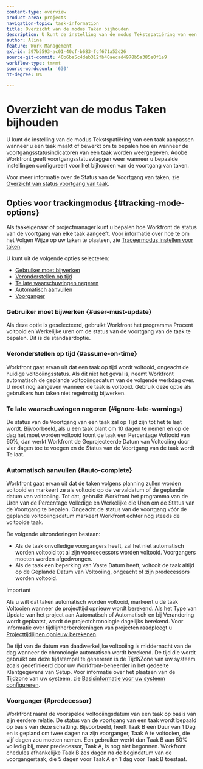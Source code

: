 ```yaml
---
content-type: overview
product-area: projects
navigation-topic: task-information
title: Overzicht van de modus Taken bijhouden
description: U kunt de instelling van de modus Tekstspatiëring van een taak aanpassen wanneer u een taak maakt of bewerkt om te bepalen hoe en wanneer de voortgangsstatusindicatoren van een taak worden weergegeven. Adobe Workfront geeft voortgangsstatusvlaggen weer wanneer u bepaalde instellingen configureert voor het bijhouden van de voortgang van taken.
author: Alina
feature: Work Management
exl-id: 397b5593-ac01-40cf-b683-fcf671a53d26
source-git-commit: 40b6ba5c4deb312fb40aecad4978b5a385e0f1e9
workflow-type: tm+mt
source-wordcount: '630'
ht-degree: 0%

---
```


# Overzicht van de modus Taken bijhouden

U kunt de instelling van de modus Tekstspatiëring van een taak aanpassen wanneer u een taak maakt of bewerkt om te bepalen hoe en wanneer de voortgangsstatusindicatoren van een taak worden weergegeven. Adobe Workfront geeft voortgangsstatusvlaggen weer wanneer u bepaalde instellingen configureert voor het bijhouden van de voortgang van taken.

Voor meer informatie over de Status van de Voortgang van taken, zie [Overzicht van status voortgang van taak](../../../manage-work/tasks/task-information/task-progress-status.md).

<!--
<div data-mc-conditions="QuicksilverOrClassic.Draft mode">
<h2>Set Tracking Mode for tasks</h2>
<p>(NOTE: drafted, because we created a new article and linked it below. Left this article as a "Overview" article only.) </p>
<p>To set the tracking mode:</p>
<ol>
<li value="1">Go to the task you want to set the tracking mode for.</li>
<li value="2"> <p data-mc-conditions="QuicksilverOrClassic.Quicksilver">Click the <strong>More</strong> icon <img src="assets/qs-more-icon-on-an-object.png">next to the name of the task, then click&nbsp;<strong>Edit</strong>.</p> <p>The Edit Task dialog box opens. </p> </li>
<li value="3"> <p>In the&nbsp;<strong>Settings</strong> section, use the&nbsp;<strong>Tracking Mode</strong> drop-down menu to select the Tracking Mode for the task.</p> <p>For more information about the tracking mode options, see the <a href="#tracking-mode-options" class="MCXref xref" xrefformat="{para}">Tracking Mode options</a> section in this article. </p> </li>
<li value="4">Click&nbsp;<strong>Save Changes.</strong></li>
</ol>
</div>
-->

## Opties voor trackingmodus {#tracking-mode-options}

Als taakeigenaar of projectmanager kunt u bepalen hoe Workfront de status van de voortgang van elke taak aangeeft. Voor informatie over hoe te om het Volgen Wijze op uw taken te plaatsen, zie [Traceermodus instellen voor taken](../../../manage-work/tasks/task-information/set-tracking-mode-for-tasks.md).

U kunt uit de volgende opties selecteren:

* [Gebruiker moet bijwerken](#user-must-update)
* [Veronderstellen op tijd](#assume-on-time)
* [Te late waarschuwingen negeren](#ignore-late-warnings)
* [Automatisch aanvullen](#auto-complete)
* [Voorganger](#predecessor)

### Gebruiker moet bijwerken {#user-must-update}

Als deze optie is geselecteerd, gebruikt Workfront het programma Procent voltooid en Werkelijke uren om de status van de voortgang van de taak te bepalen. Dit is de standaardoptie.

### Veronderstellen op tijd {#assume-on-time}

Workfront gaat ervan uit dat een taak op tijd wordt voltooid, ongeacht de huidige voltooiingsstatus. Als dit niet het geval is, neemt Workfront automatisch de geplande voltooiingsdatum van de volgende werkdag over. U moet nog aangeven wanneer de taak is voltooid. Gebruik deze optie als gebruikers hun taken niet regelmatig bijwerken.

### Te late waarschuwingen negeren {#ignore-late-warnings}

De status van de Voortgang van een taak zal op Tijd zijn tot het te laat wordt. Bijvoorbeeld, als u een taak plant om 10 dagen te nemen en op de dag het moet worden voltooid toont de taak een Percentage Voltooid van 60%, dan werkt Workfront de Geprojecteerde Datum van Voltooiing door vier dagen toe te voegen en de Status van de Voortgang van de taak wordt Te laat.

### Automatisch aanvullen {#auto-complete}

Workfront gaat ervan uit dat de taken volgens planning zullen worden voltooid en markeert ze als voltooid op de vervaldatum of de geplande datum van voltooiing. Tot dat, gebruikt Workfront het programma van de Uren van de Percentage Volledige en Werkelijke die Uren om de Status van de Voortgang te bepalen. Ongeacht de status van de voortgang vóór de geplande voltooiingsdatum markeert Workfront echter nog steeds de voltooide taak.

De volgende uitzonderingen bestaan:

* Als de taak onvolledige voorgangers heeft, zal het niet automatisch worden voltooid tot al zijn voordecessors worden voltooid. Voorgangers moeten worden afgedwongen.
* Als de taak een beperking van Vaste Datum heeft, voltooit de taak altijd op de Geplande Datum van Voltooiing, ongeacht of zijn predecessors worden voltooid.

>[!IMPORTANT]
>
>Als u wilt dat taken automatisch worden voltooid, markeert u de taak Voltooien wanneer de projecttijd opnieuw wordt berekend. Als het Type van Update van het project aan Automatisch of Automatisch en bij Verandering wordt geplaatst, wordt de projectchronologie dagelijks berekend. Voor informatie over tijdlijnherberekeningen van projecten raadpleegt u [Projecttijdlijnen opnieuw berekenen](../../../manage-work/projects/manage-projects/recalculate-project-timeline.md).
>
>De tijd van de datum van daadwerkelijke voltooiing is middernacht van de dag wanneer de chronologie automatisch wordt berekend. De tijd die wordt gebruikt om deze tijdstempel te genereren is de Tijd&amp;Zone van uw systeem zoals gedefinieerd door uw Workfront-beheerder in het gedeelte Klantgegevens van Setup. Voor informatie over het plaatsen van de Tijdzone van uw systeem, zie [Basisinformatie voor uw systeem configureren](../../../administration-and-setup/get-started-wf-administration/configure-basic-info.md).

### Voorganger {#predecessor}

Workfront raamt de voorspelde voltooiingsdatum van een taak op basis van zijn eerdere relatie. De status van de voortgang van een taak wordt bepaald op basis van deze schatting. Bijvoorbeeld, heeft Taak B een Duur van 1 Dag en is gepland om twee dagen na zijn voorganger, Taak A te voltooien, die vijf dagen zou moeten nemen. Een gebruiker werkt dan Taak B aan 50% volledig bij, maar predecessor, Taak A, is nog niet begonnen. Workfront chedules afhankelijke Taak B zes dagen na de begindatum van de voorgangertaak, die 5 dagen voor Taak A en 1 dag voor Taak B toestaat.
